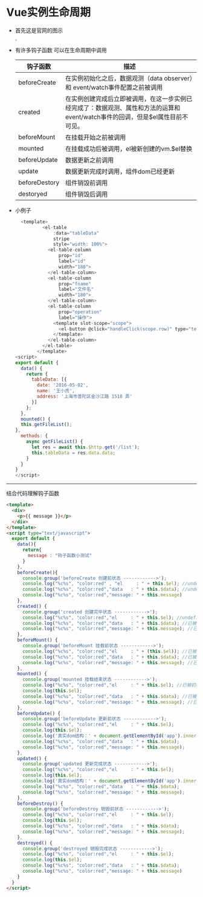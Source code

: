 # Vue实例生命周期



* 首先这是官网的图示

   <img src="https://cn.vuejs.org/images/lifecycle.png" style="zoom: 25%;" />

* 有许多钩子函数 可以在生命周期中调用

    | 钩子函数      | 描述                                                         |
    | ------------- | ------------------------------------------------------------ |
    | beforeCreate  | 在实例初始化之后，数据观测（data observer）和 event/watch事件配置之前被调用 |
    | created       | 在实例创建完成后立即被调用，在这一步实例已经完成了：数据观测、属性和方法的运算和 event/watch事件的回调，但是$el属性目前不可见。 |
    | beforeMount   | 在挂载开始之前被调用                                         |
    | mounted       | 在挂载成功后被调用，el被新创建的vm.$el替换                   |
    | beforeUpdate  | 数据更新之前调用                                             |
    | update        | 数据更新完成时调用，组件dom已经更新                          |
    | beforeDestory | 组件销毁前调用                                               |
    | destoryed     | 组件销毁后调用                                               |

   

* 小例子

    

  ```javascript
    <template>
            <el-table
                :data="tableData"
                stripe
                style="width: 100%">
              <el-table-column
                  prop="id"
                  label="id"
                  width="180">
              </el-table-column>
              <el-table-column
                  prop="fname"
                  label="文件名"
                  width="180">
              </el-table-column>
              <el-table-column
                  prop="operation"
                  label="操作">
                <template slot-scope="scope">
                  <el-button @click="handleClick(scope.row)" type="text" size="small">下载</el-button>
                </template>
              </el-table-column>
            </el-table>
          </template>
  <script>
  export default {
    data() {
      return {
        tableData: [{
          date: '2016-05-02',
          name: '王小虎',
          address: '上海市普陀区金沙江路 1518 弄'
        }]
      };
    },
    mounted() {
    this.getFileList();
  },
    methods: {
      async getFileList() {
        let res = await this.$http.get('/list');
        this.tableData = res.data.data;
      }
    }
  }
  </script>
  ```

  

------

结合代码理解钩子函数

```html
<template>
  <div>
    <p>{{ message }}</p>
  </div>
</template>
<script type="text/javascript">
  export default {
    data(){
      return{
        message : "钩子函数小测试"
      }
    },
    beforeCreate(){
      console.group('beforeCreate 创建前状态 ------------>');
      console.log("%c%s", "color:red" , "el     : " + this.$el); //undefined
      console.log("%c%s", "color:red","data   : " + this.$data); //undefined
      console.log("%c%s", "color:red","message: " + this.message)
    },
    created() {
      console.group('created 创建完毕状态 ------------>');
      console.log("%c%s", "color:red","el     : " + this.$el); //undefined
      console.log("%c%s", "color:red","data   : " + this.$data); //已被初始化
      console.log("%c%s", "color:red","message: " + this.message); //已被初始化
    },
    beforeMount() {
      console.group('beforeMount 挂载前状态 ------------>');
      console.log("%c%s", "color:red","el     : " + (this.$el)); //已被初始化
      console.log("%c%s", "color:red","data   : " + this.$data); //已被初始化
      console.log("%c%s", "color:red","message: " + this.message); //已被初始化
    },
    mounted() {
      console.group('mounted 挂载结束状态 ------------>');
      console.log("%c%s", "color:red","el     : " + this.$el); //已被初始化
      console.log(this.$el);
      console.log("%c%s", "color:red","data   : " + this.$data); //已被初始化
      console.log("%c%s", "color:red","message: " + this.message); //已被初始化
    },
    beforeUpdate() {
      console.group('beforeUpdate 更新前状态 ------------>');
      console.log("%c%s", "color:red","el     : " + this.$el);
      console.log(this.$el);
      console.log('真实dom结构：' + document.getElementById('app').innerHTML);
      console.log("%c%s", "color:red","data   : " + this.$data);
      console.log("%c%s", "color:red","message: " + this.message);
    },
    updated() {
      console.group('updated 更新完成状态 ------------>');
      console.log("%c%s", "color:red","el     : " + this.$el);
      console.log(this.$el);
      console.log('真实dom结构：' + document.getElementById('app').innerHTML);
      console.log("%c%s", "color:red","data   : " + this.$data);
      console.log("%c%s", "color:red","message: " + this.message);
    },
    beforeDestroy() {
      console.group('beforeDestroy 销毁前状态 ------------>');
      console.log("%c%s", "color:red","el     : " + this.$el);
      console.log(this.$el);
      console.log("%c%s", "color:red","data   : " + this.$data);
      console.log("%c%s", "color:red","message: " + this.message);
    },
    destroyed() {
      console.group('destroyed 销毁完成状态 ------------>');
      console.log("%c%s", "color:red","el     : " + this.$el);
      console.log(this.$el);
      console.log("%c%s", "color:red","data   : " + this.$data);
      console.log("%c%s", "color:red","message: " + this.message)
    }
  }
</script>
```


